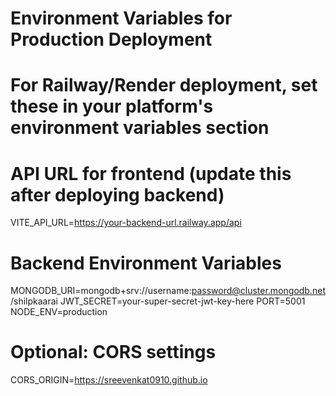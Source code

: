 # Environment Variables for Production Deployment

# For Railway/Render deployment, set these in your platform's environment variables section

# API URL for frontend (update this after deploying backend)
VITE_API_URL=https://your-backend-url.railway.app/api

# Backend Environment Variables
MONGODB_URI=mongodb+srv://username:password@cluster.mongodb.net/shilpkaarai
JWT_SECRET=your-super-secret-jwt-key-here
PORT=5001
NODE_ENV=production

# Optional: CORS settings
CORS_ORIGIN=https://sreevenkat0910.github.io
